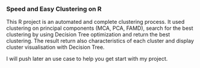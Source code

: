 ### Speed and Easy Clustering on R

This R project is an automated and complete clustering process.
It used clustering on principal components (MCA, PCA, FAMD), search for the best clustering by using Decision Tree optimization
and return the best clustering. The result return also characteristics of each cluster and display cluster visualisation with Decision Tree.

I will push later an use case to help you get start with my project.
